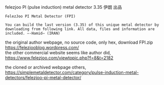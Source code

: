felezjoo PI (pulse induction) metal detector 3.35
伊朗 出品


```
FelezJoo PI Metal Detector (FPI)

You can build the last version (3.35) of this unique metal detector by downloading from following link. All data, files and information are included. —-Hamid— (IRAN)
```
the original author webpage, no source code, only hex, download FPI.zip  
https://felezjooblog.wordpress.com/  
the other commercial website seems like author did,  
https://www.felezjoo.com/viewtopic.php?f=8&t=2182  


the cloned or archived webpage others,  
https://simplemetaldetector.com/category/pulse-induction-metal-detectors/felezjoo-pi-metal-detector/  
